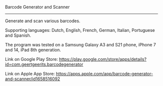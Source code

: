 Barcode Generator and Scanner
_____________________________

Generate and scan various barcodes.

Supporting languages: Dutch, English, French, German, Italian, Portuguese and Spanish.

The program was tested on a Samsung Galaxy A3 and S21 phone, iPhone 7 and 14, iPad 8th generation.

Link on Google Play Store:
https://play.google.com/store/apps/details?id=com.geertgeerits.barcodegenerator

Link on Apple App Store:
https://apps.apple.com/app/barcode-generator-and-scanner/id1658516092

